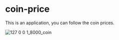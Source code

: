 # coin-price

This is an application, you can follow the coin prices.


![127 0 0 1_8000_coin](https://github.com/levidomates/coin-price/assets/65045005/9374147a-be1c-4b3d-aa2c-1127af3f0529)
